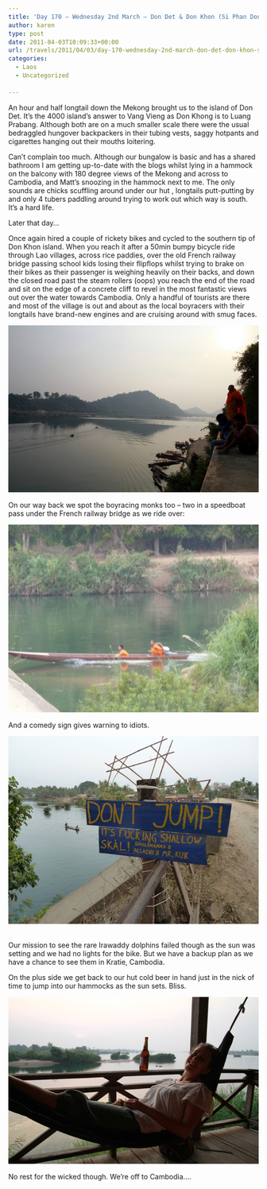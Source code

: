 ```yaml
---
title: 'Day 170 – Wednesday 2nd March – Don Det & Don Khon (Si Phan Don – 4000 islands)'
author: karen
type: post
date: 2011-04-03T10:09:33+00:00
url: /travels/2011/04/03/day-170-wednesday-2nd-march-don-det-don-khon-si-phan-don-4000-islands/
categories:
  - Laos
  - Uncategorized

---
```

An hour and half longtail down the Mekong brought us to the island of Don Det. It’s the 4000 island’s answer to Vang Vieng as Don Khong is to Luang Prabang. Although both are on a much smaller scale there were the usual bedraggled hungover backpackers in their tubing vests, saggy hotpants and cigarettes hanging out their mouths loitering.

Can’t complain too much. Although our bungalow is basic and has a shared bathroom I am getting up-to-date with the blogs whilst lying in a hammock on the balcony with 180 degree views of the Mekong and across to Cambodia, and Matt’s snoozing in the hammock next to me. The only sounds are chicks scuffling around under our hut , longtails putt-putting by and only 4 tubers paddling around trying to work out which way is south. It’s a hard life.

Later that day…

Once again hired a couple of rickety bikes and cycled to the southern tip of Don Khon island. When you reach it after a 50min bumpy bicycle ride through Lao villages, across rice paddies, over the old French railway bridge passing school kids losing their flipflops whilst trying to brake on their bikes as their passenger is weighing heavily on their backs, and down the closed road past the steam rollers (oops) you reach the end of the road and sit on the edge of a concrete cliff to revel in the most fantastic views out over the water towards Cambodia. Only a handful of tourists are there and most of the village is out and about as the local boyracers with their longtails have brand-new engines and are cruising around with smug faces. 

![IMG_3181](/travels-wp-content/uploads/2011/04/IMG_3181.jpg) 

On our way back we spot the boyracing monks too – two in a speedboat pass under the French railway bridge as we ride over:

![P1050413](/travels-wp-content/uploads/2011/04/P1050413.jpg)

And a comedy sign gives warning to idiots.

![P1050415](/travels-wp-content/uploads/2011/04/P1050415.jpg)&nbsp;

Our mission to see the rare Irawaddy dolphins failed though as the sun was setting and we had no lights for the bike. But we have a backup plan as we have a chance to see them in Kratie, Cambodia.

On the plus side we get back to our hut cold beer in hand just in the nick of time to jump into our hammocks as the sun sets. Bliss.

![IMG_3198](/travels-wp-content/uploads/2011/04/IMG_3198.jpg) 

No rest for the wicked though. We’re off to Cambodia….

 [1]: http://www.mattburns.co.uk/travels/wp-content/uploads/2011/04/IMG_3181.jpg
 [2]: http://www.mattburns.co.uk/travels/wp-content/uploads/2011/04/P1050413.jpg
 [3]: http://www.mattburns.co.uk/travels/wp-content/uploads/2011/04/P1050415.jpg
 [4]: http://www.mattburns.co.uk/travels/wp-content/uploads/2011/04/IMG_3198.jpg